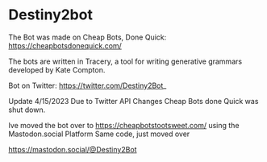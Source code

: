 # Destiny2bot

The Bot was made on Cheap Bots, Done Quick: https://cheapbotsdonequick.com/

The bots are written in Tracery, a tool for writing generative grammars developed by Kate Compton. 

Bot on Twitter: https://twitter.com/Destiny2Bot_

Update 4/15/2023
Due to Twitter API Changes Cheap Bots done Quick was shut down.

Ive moved the bot over to https://cheapbotstootsweet.com/ using the Mastodon.social Platform
Same code, just moved over

https://mastodon.social/@Destiny2Bot


